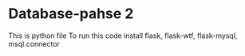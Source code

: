 # Database-pahse 2
This is python file
To run this code install flask, flask-wtf, flask-mysql, msql.connector
